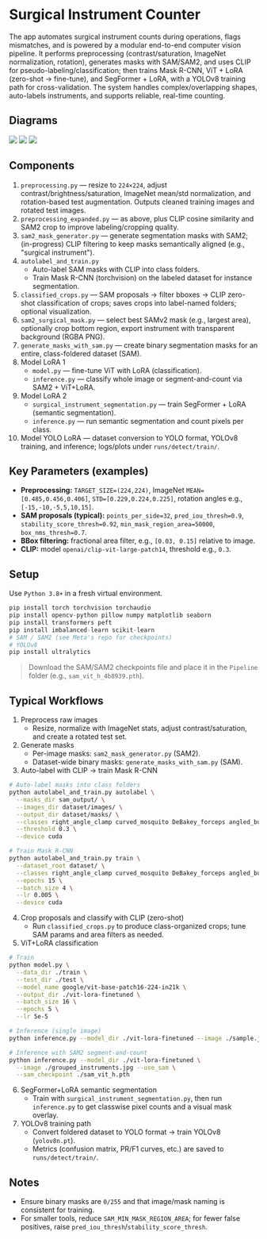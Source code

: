 # Surgical Instrument Counter
The app automates surgical instrument counts during operations, flags mismatches, and is powered by a modular end-to-end computer vision pipeline. It performs preprocessing (contrast/saturation, ImageNet normalization, rotation), generates masks with SAM/SAM2, and uses CLIP for pseudo-labeling/classification; then trains Mask R-CNN, ViT + LoRA (zero-shot → fine-tune), and SegFormer + LoRA, with a YOLOv8 training path for cross-validation. The system handles complex/overlapping shapes, auto-labels instruments, and supports reliable, real-time counting.

## Diagrams
<img src="https://github.com/user-attachments/assets/a78e16aa-bd77-4c52-8881-e91efadb0212" />
<img src="https://github.com/user-attachments/assets/960e0f92-bc2c-4302-83dd-351523d16122" />
<img src="https://github.com/user-attachments/assets/0fde9cd7-eba0-4a51-9e96-17f0afe745bb" />

## Components
1. `preprocessing.py` — resize to `224×224`, adjust contrast/brightness/saturation, ImageNet mean/std normalization, and rotation-based test augmentation. Outputs cleaned training images and rotated test images.
2. `preprocessing_expanded.py` — as above, plus CLIP cosine similarity and SAM2 crop to improve labeling/cropping quality.
3. `sam2_mask_generator.py` — generate segmentation masks with SAM2; (in-progress) CLIP filtering to keep masks semantically aligned (e.g., "surgical instrument").
4. `autolabel_and_train.py`
    - Auto-label SAM masks with CLIP into class folders.
    - Train Mask R-CNN (torchvision) on the labeled dataset for instance segmentation.
5. `classified_crops.py` — SAM proposals → filter bboxes → CLIP zero-shot classification of crops; saves crops into label-named folders; optional visualization.
6. `sam2_surgical_mask.py` — select best SAMv2 mask (e.g., largest area), optionally crop bottom region, export instrument with transparent background (RGBA PNG).
7. `generate_masks_with_sam.py` — create binary segmentation masks for an entire, class-foldered dataset (SAM).
8. Model LoRA 1
    - `model.py` — fine-tune ViT with LoRA (classification).
    - `inference.py` — classify whole image or segment-and-count via SAM2 + ViT+LoRA.
9. Model LoRA 2
    - `surgical_instrument_segmentation.py` — train SegFormer + LoRA (semantic segmentation).
    - `inference.py` — run semantic segmentation and count pixels per class.
10. Model YOLO LoRA — dataset conversion to YOLO format, YOLOv8 training, and inference; logs/plots under `runs/detect/train/`.

## Key Parameters (examples)
- **Preprocessing:** `TARGET_SIZE=(224,224)`, ImageNet `MEAN=[0.485,0.456,0.406]`, `STD=[0.229,0.224,0.225]`, rotation angles e.g., `[-15,-10,-5,5,10,15]`.
- **SAM proposals (typical):** `points_per_side=32`, `pred_iou_thresh=0.9`, `stability_score_thresh=0.92`, `min_mask_region_area=50000`, `box_nms_thresh=0.7`.
- **BBox filtering:** fractional area filter, e.g., `[0.03, 0.15]` relative to image.
- **CLIP:** model `openai/clip-vit-large-patch14`, threshold e.g., `0.3`.

## Setup
Use `Python 3.8+` in a fresh virtual environment.

``` python
pip install torch torchvision torchaudio
pip install opencv-python pillow numpy matplotlib seaborn
pip install transformers peft
pip install imbalanced-learn scikit-learn
# SAM / SAM2 (see Meta's repo for checkpoints)
# YOLOv8
pip install ultralytics
```

> Download the SAM/SAM2 checkpoints file and place it in the `Pipeline` folder (e.g., `sam_vit_h_4b8939.pth`).

## Typical Workflows
1. Preprocess raw images
    - Resize, normalize with ImageNet stats, adjust contrast/saturation, and create a rotated test set.
2. Generate masks
    - Per-image masks: `sam2_mask_generator.py` (SAM2).
    - Dataset-wide binary masks: `generate_masks_with_sam.py` (SAM).
3. Auto-label with CLIP → train Mask R-CNN
  ```sh
  # Auto-label masks into class folders
  python autolabel_and_train.py autolabel \
    --masks_dir sam_output/ \
    --images_dir dataset/images/ \
    --output_dir dataset/masks/ \
    --classes right_angle_clamp curved_mosquito DeBakey_forceps angled_bulldog_clamp \
    --threshold 0.3 \
    --device cuda
  
  # Train Mask R-CNN
  python autolabel_and_train.py train \
    --dataset_root dataset/ \
    --classes right_angle_clamp curved_mosquito DeBakey_forceps angled_bulldog_clamp \
    --epochs 15 \
    --batch_size 4 \
    --lr 0.005 \
    --device cuda
  ```
4. Crop proposals and classify with CLIP (zero-shot)
    - Run `classified_crops.py` to produce class-organized crops; tune SAM params and area filters as needed.
5. ViT+LoRA classification
  ```sh
  # Train
  python model.py \
    --data_dir ./train \
    --test_dir ./test \
    --model_name google/vit-base-patch16-224-in21k \
    --output_dir ./vit-lora-finetuned \
    --batch_size 16 \
    --epochs 5 \
    --lr 5e-5
  
  # Inference (single image)
  python inference.py --model_dir ./vit-lora-finetuned --image ./sample.jpg
  
  # Inference with SAM2 segment-and-count
  python inference.py --model_dir ./vit-lora-finetuned \
    --image ./grouped_instruments.jpg --use_sam \
    --sam_checkpoint ./sam_vit_h.pth
  ```
6. SegFormer+LoRA semantic segmentation
    - Train with `surgical_instrument_segmentation.py`, then run `inference.py` to get classwise pixel counts and a visual mask overlay.
7. YOLOv8 training path
    - Convert foldered dataset to YOLO format → train YOLOv8 (`yolov8n.pt`).
    - Metrics (confusion matrix, PR/F1 curves, etc.) are saved to `runs/detect/train/`.

## Notes
- Ensure binary masks are `0/255` and that image/mask naming is consistent for training.
- For smaller tools, reduce `SAM_MIN_MASK_REGION_AREA`; for fewer false positives, raise `pred_iou_thresh`/`stability_score_thresh`.
